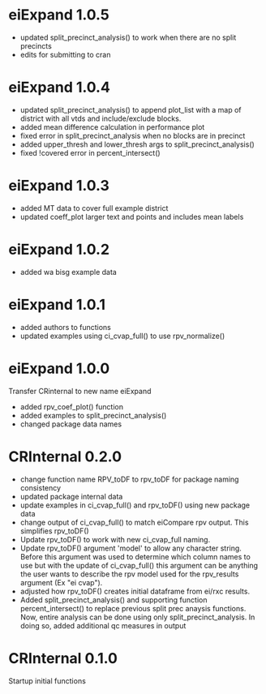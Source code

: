 # eiExpand 1.0.5
* updated split_precinct_analysis() to work when there are no split precincts
* edits for submitting to cran

# eiExpand 1.0.4
* updated split_precinct_analysis() to append plot_list with a map of district
with all vtds and include/exclude blocks. 
* added mean difference calculation in performance plot 
* fixed error in split_precinct_analysis when no blocks are in precinct
* added upper_thresh and lower_thresh args to split_precinct_analysis()
* fixed !covered error in percent_intersect()

# eiExpand 1.0.3
* added MT data to cover full example district
* updated coeff_plot larger text and points and includes mean labels

# eiExpand 1.0.2
* added wa bisg example data

# eiExpand 1.0.1
* added authors to functions
* updated examples using ci_cvap_full() to use rpv_normalize()

# eiExpand 1.0.0
Transfer CRinternal to new name eiExpand
* added rpv_coef_plot() function
* added examples to split_precinct_analysis()
* changed package data names 


# CRInternal 0.2.0
* change function name RPV_toDF to rpv_toDF for package naming consistency 
* updated package internal data
* update examples in ci_cvap_full() and rpv_toDF() using new package data
* change output of ci_cvap_full() to match eiCompare rpv output. This simplifies
rpv_toDF()
* Update rpv_toDF() to work with new ci_cvap_full naming. 
* Update rpv_toDF() argument 'model' to allow any character string. Before this
argument was used to determine which column names to use but with the update of ci_cvap_full() this argument can be anything the user wants to describe the rpv 
model used for the rpv_results argument (Ex "ei cvap").
* adjusted how rpv_toDF() creates initial dataframe from ei/rxc results.
* Added split_precinct_analysis() and supporting function percent_intersect()
to replace previous split prec anaysis functions. Now, entire analysis can be done
using only split_precinct_analysis. In doing so, added additional qc measures 
in output


# CRInternal 0.1.0
Startup
initial functions
